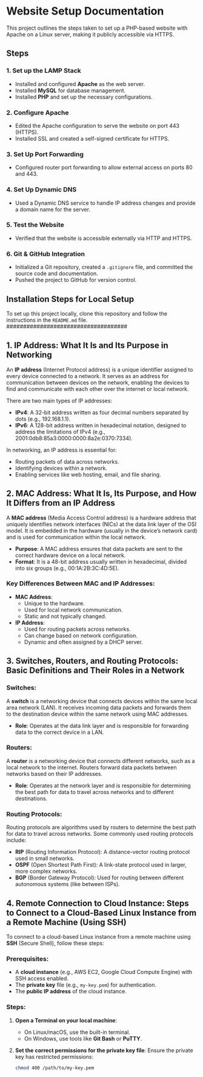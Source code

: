 # Website Setup Documentation

This project outlines the steps taken to set up a PHP-based website with Apache on a Linux server, making it publicly accessible via HTTPS.

## Steps

### 1. Set up the LAMP Stack
- Installed and configured **Apache** as the web server.
- Installed **MySQL** for database management.
- Installed **PHP** and set up the necessary configurations.

### 2. Configure Apache
- Edited the Apache configuration to serve the website on  port 443 (HTTPS).
- Installed SSL and created a self-signed certificate for HTTPS.

### 3. Set Up Port Forwarding
- Configured router port forwarding to allow external access on ports 80 and 443.

### 4. Set Up Dynamic DNS
- Used a Dynamic DNS service to handle IP address changes and provide a domain name for the server.

### 5. Test the Website
- Verified that the website is accessible externally via HTTP and HTTPS.

### 6. Git & GitHub Integration
- Initialized a Git repository, created a `.gitignore` file, and committed the source code and documentation.
- Pushed the project to GitHub for version control.

## Installation Steps for Local Setup

To set up this project locally, clone this repository and follow the instructions in the `README.md` file.
 ####################################
## 1. IP Address: What It Is and Its Purpose in Networking

An **IP address** (Internet Protocol address) is a unique identifier assigned to every device connected to a network. It serves as an address for communication between devices on the network, enabling the devices to find and communicate with each other over the internet or local network.

There are two main types of IP addresses:
- **IPv4**: A 32-bit address written as four decimal numbers separated by dots (e.g., 192.168.1.1).
- **IPv6**: A 128-bit address written in hexadecimal notation, designed to address the limitations of IPv4 (e.g., 2001:0db8:85a3:0000:0000:8a2e:0370:7334).

In networking, an IP address is essential for:
- Routing packets of data across networks.
- Identifying devices within a network.
- Enabling services like web hosting, email, and file sharing.

## 2. MAC Address: What It Is, Its Purpose, and How It Differs from an IP Address

A **MAC address** (Media Access Control address) is a hardware address that uniquely identifies network interfaces (NICs) at the data link layer of the OSI model. It is embedded in the hardware (usually in the device’s network card) and is used for communication within the local network.

- **Purpose**: A MAC address ensures that data packets are sent to the correct hardware device on a local network.
- **Format**: It is a 48-bit address usually written in hexadecimal, divided into six groups (e.g., 00:1A:2B:3C:4D:5E).

### Key Differences Between MAC and IP Addresses:
- **MAC Address**:
  - Unique to the hardware.
  - Used for local network communication.
  - Static and not typically changed.
- **IP Address**:
  - Used for routing packets across networks.
  - Can change based on network configuration.
  - Dynamic and often assigned by a DHCP server.

## 3. Switches, Routers, and Routing Protocols: Basic Definitions and Their Roles in a Network

### Switches:
A **switch** is a networking device that connects devices within the same local area network (LAN). It receives incoming data packets and forwards them to the destination device within the same network using MAC addresses.

- **Role**: Operates at the data link layer and is responsible for forwarding data to the correct device in a LAN.

### Routers:
A **router** is a networking device that connects different networks, such as a local network to the internet. Routers forward data packets between networks based on their IP addresses.

- **Role**: Operates at the network layer and is responsible for determining the best path for data to travel across networks and to different destinations.

### Routing Protocols:
Routing protocols are algorithms used by routers to determine the best path for data to travel across networks. Some commonly used routing protocols include:
- **RIP** (Routing Information Protocol): A distance-vector routing protocol used in small networks.
- **OSPF** (Open Shortest Path First): A link-state protocol used in larger, more complex networks.
- **BGP** (Border Gateway Protocol): Used for routing between different autonomous systems (like between ISPs).

## 4. Remote Connection to Cloud Instance: Steps to Connect to a Cloud-Based Linux Instance from a Remote Machine (Using SSH)

To connect to a cloud-based Linux instance from a remote machine using **SSH** (Secure Shell), follow these steps:

### Prerequisites:
- A **cloud instance** (e.g., AWS EC2, Google Cloud Compute Engine) with SSH access enabled.
- The **private key** file (e.g., `my-key.pem`) for authentication.
- The **public IP address** of the cloud instance.

### Steps:
1. **Open a Terminal on your local machine**:
   - On Linux/macOS, use the built-in terminal.
   - On Windows, use tools like **Git Bash** or **PuTTY**.

2. **Set the correct permissions for the private key file**:
   Ensure the private key has restricted permissions:
   ```bash
   chmod 400 /path/to/my-key.pem

